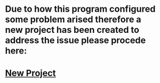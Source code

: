 # Due to how this program configured some problem arised therefore a new project has been created to address the issue please procede here:
# [New Project](https://github.com/Ambal-Ced/ecos)
